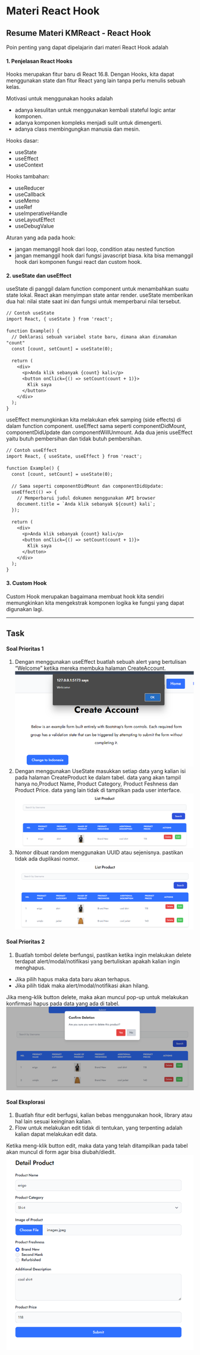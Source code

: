 # Materi React Hook

## Resume Materi KMReact - React Hook

Poin penting yang dapat dipelajarin dari materi React Hook adalah

#### 1. Penjelasan React Hooks

Hooks merupakan fitur baru di React 16.8. Dengan Hooks, kita dapat menggunakan state dan fitur React yang lain tanpa perlu menulis sebuah kelas.

Motivasi untuk menggunakan hooks adalah

- adanya kesulitan untuk menggunakan kembali stateful logic antar komponen.
- adanya komponen kompleks menjadi sulit untuk dimengerti.
- adanya class membingungkan manusia dan mesin.

Hooks dasar:

- useState
- useEffect
- useContext

Hooks tambahan:

- useReducer
- useCallback
- useMemo
- useRef
- useImperativeHandle
- useLayoutEffect
- useDebugValue

Aturan yang ada pada hook:

- jangan memanggil hook dari loop, condition atau nested function
- jangan memanggil hook dari fungsi javascript biasa. kita bisa memanggil hook dari komponen fungsi react dan custom hook.

#### 2. useState dan useEffect

useState di panggil dalam function component untuk menambahkan suatu state lokal. React akan menyimpan state antar render. useState memberikan dua hal: nilai state saat ini dan fungsi untuk memperbarui nilai tersebut.

```
// Contoh useState
import React, { useState } from 'react';

function Example() {
  // Deklarasi sebuah variabel state baru, dimana akan dinamakan "count"
  const [count, setCount] = useState(0);

  return (
    <div>
      <p>Anda klik sebanyak {count} kali</p>
      <button onClick={() => setCount(count + 1)}>
        Klik saya
      </button>
    </div>
  );
}
```

useEffect memungkinkan kita melakukan efek samping (side effects) di dalam function component. useEffect sama seperti componentDidMount, componentDidUpdate dan componentWillUnmount. Ada dua jenis useEffect yaitu butuh pembersihan dan tidak butuh pembersihan.

```
// Contoh useEffect
import React, { useState, useEffect } from 'react';

function Example() {
  const [count, setCount] = useState(0);

  // Sama seperti componentDidMount dan componentDidUpdate:
  useEffect(() => {
    // Memperbarui judul dokumen menggunakan API browser
    document.title = `Anda klik sebanyak ${count} kali`;
  });

  return (
    <div>
      <p>Anda klik sebanyak {count} kali</p>
      <button onClick={() => setCount(count + 1)}>
        Klik saya
      </button>
    </div>
  );
}
```

#### 3. Custom Hook

Custom Hook merupakan bagaimana membuat hook kita sendiri memungkinkan kita mengekstrak komponen logika ke fungsi yang dapat digunakan lagi.

---

## Task

#### Soal Prioritas 1

1. Dengan menggunakan useEffect buatlah sebuah alert yang bertulisan “Welcome” ketika mereka membuka halaman CreateAccount.
   ![useEffect](./screenshoot/useEffect.png)
2. Dengan menggunakan UseState masukkan setiap data yang kalian isi pada halaman CreateProduct ke dalam tabel. data yang akan tampil hanya no,Product Name, Product Category, Product Feshness dan Product Price. data yang lain tidak di tampilkan pada user interface.
   ![Add data](./screenshoot/add-data.png)
3. Nomor dibuat random menggunakan UUID atau sejenisnya. pastikan tidak ada duplikasi nomor.
   ![Random and no duplicate number](./screenshoot/number.png)

#### Soal Prioritas 2

1. Buatlah tombol delete berfungsi, pastikan ketika ingin melakukan delete terdapat alert/modal/notifikasi yang bertuliskan apakah kalian ingin menghapus.

- Jika pilih hapus maka data baru akan terhapus.
- Jika pilih tidak maka alert/modal/notifikasi akan hilang.

Jika meng-klik button delete, maka akan muncul pop-up untuk melakukan konfirmasi hapus pada data yang ada di tabel.<br>
![Delete data](./screenshoot/delete-data.png)

#### Soal Eksplorasi

1. Buatlah fitur edit berfugsi, kalian bebas menggunakan hook, library atau hal lain sesuai keinginan kalian.
2. Flow untuk melakukan edit tidak di tentukan, yang terpenting adalah kalian dapat melakukan edit data.

Ketika meng-klik button edit, maka data yang telah ditampilkan pada tabel akan muncul di form agar bisa diubah/diedit.<br>
![Edit data](./screenshoot/edit-data.png)
